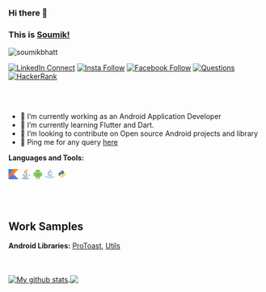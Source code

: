 ### Hi there 👋

### This is [Soumik!](https://soumikbhatt.github.io)

<img src="https://komarev.com/ghpvc/?username=soumikbhatt&label=Views&color=a4c639&style=plastic" alt="soumikbhatt" />

[![LinkedIn Connect](https://img.shields.io/badge/%20-Connect-black?color=3498DB&labelColor=ffffff&logo=linkedin&logoColor=3498DB)](https://www.linkedin.com/in/soumikcse/)   [![Insta Follow](https://img.shields.io/badge/%20-Follow-black?color=d81b60&labelColor=ffffff&logo=instagram&logoColor=d81b60)](https://www.instagram.com/soumik_bhatt)   [![Facebook Follow](https://img.shields.io/badge/%20-Follow-black?color=1976d2&labelColor=ffffff&logo=facebook&logoColor=1976d2)](https://www.facebook.com/soumik.bhattacharjee) [![Questions](https://img.shields.io/badge/%20-Questions-black?color=14171A&labelColor=fff&logo=stackoverflow&logoColor=0c0d0e26)](https://stackoverflow.com/users/6419026/soumik-bhattacharjee) [![HackerRank](http://img.shields.io/badge/%20-Connect-black?color=14171A?color=14171A&labelColor=ffffff&logo=hackerrank&logoColor=2ECC71)](https://www.hackerrank.com/soumikcse07)

<br />
<br />

- 🔭 I’m currently working as an Android Application Developer
- 🌱 I’m currently learning Flutter and Dart.
- 👯 I’m looking to contribute on Open source Android projects and library
- 💬 Ping me for any query [here](https://www.linkedin.com/in/soumikcse/)

**Languages and Tools:**  

<code><img height="20" src="https://raw.githubusercontent.com/github/explore/80688e429a7d4ef2fca1e82350fe8e3517d3494d/topics/kotlin/kotlin.png"></code>
<code><img height="20" src="https://raw.githubusercontent.com/github/explore/80688e429a7d4ef2fca1e82350fe8e3517d3494d/topics/java/java.png"></code>
<code><img height="20" src="https://raw.githubusercontent.com/github/explore/80688e429a7d4ef2fca1e82350fe8e3517d3494d/topics/android/android.png"></code>
<code><img height="20" src="https://raw.githubusercontent.com/github/explore/80688e429a7d4ef2fca1e82350fe8e3517d3494d/topics/c/c.png"></code>
<code><img height="20" src="https://raw.githubusercontent.com/github/explore/5c058a388828bb5fde0bcafd4bc867b5bb3f26f3/topics/python/python.png"></code>

<br />
<br />

## Work Samples


**Android Libraries:**  [ProToast](https://github.com/SoumikBhatt/ProToast), [Utils](https://github.com/SoumikBhatt/Utills)


<br />
<br />

<a href="https://github.com/anuraghazra/github-readme-stats">
  <img align="center" src="https://github-readme-stats.vercel.app/api?username=SoumikBhatt&show_icons=true&include_all_commits=true&theme=radical" alt="My github stats" />
</a>
<a href="https://github.com/anuraghazra/github-readme-stats">
  <!-- Change the `github-readme-stats.anuraghazra1.vercel.app` to `github-readme-stats.vercel.app`  -->
  <img align="center" src="https://github-readme-stats.vercel.app/api/top-langs/?username=SoumikBhatt&layout=compact&theme=radical" />
</a>

